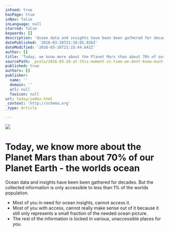 ```yaml
---
inFeed: true
hasPage: true
inNav: false
inLanguage: null
starred: false
keywords: []
description: 'Ocean data and insights have been been gathered for decades. But the collected information is only accessible to less than 1% of the worlds population.'
datePublished: '2016-03-28T21:16:05.826Z'
dateModified: '2016-03-28T21:15:44.642Z'
author: []
title: 'Today, we know more about the Planet Mars than about 70% of our Planet Earth - the worlds ocean'
sourcePath: _posts/2016-03-28-at-this-moment-in-time-we-dont-know-much-about-the-worlds.md
published: true
authors: []
publisher:
  name: ''
  domain: ''
  url: null
  favicon: null
url: today/index.html
_context: 'http://schema.org'
_type: Article

---
```

![](https://the-grid-user-content.s3-us-west-2.amazonaws.com/f6a8f20a-1a58-443b-bc7b-86e3cfac3078.jpg)

# Today, we know more about the Planet Mars than about 70% of our Planet Earth - the worlds ocean

Ocean data and insights have been been gathered for decades. But the collected information is only accessible to less than 1% of the worlds population.

* Most of you in need for ocean insights, cannot access it. 
* Most of you with access, cannot really make sense out of it because it still only represents a small fraction of the needed ocean picture. 
* The rest of the information is locked in various, unaccessible places for you.